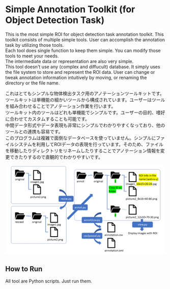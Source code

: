 # Simple Annotation Toolkit (for Object Detection Task)
This is the most simple ROI for object detection task annotation toolkit. This toolkit consists of multiple simple tools. User can accomplish the annotation task by utilizing those tools.  
Each tool does single function to keep them simple. You can modify those tools to meet your needs.  
The intermediate data or representation are also very simple.  
This tool doesn't use any (complex and diffucult) database. It simply uses the file system to store and represent the ROI data. User can change or tweak annotation information intuitively by moving, or renaming the directory or the file name.  

これはとてもシンプルな物体検出タスク用のアノテーションツールキットです。ツールキットは単機能の細かいツールから構成されています。ユーザーはツールを組み合わせることでアノテーション作業を行います。  
ツールキット内のツールはどれも単機能でシンプルです。ユーザーの目的、嗜好に合わせてカスタムすることも可能です。  
中間データ形式やデータ表現も非常にシンプルでわかりやすくなっており、他のツールとの連携も容易です。  
このプログラムは複雑で面倒なデータベースを使っていません。シンプルにファイルシステムを利用してROIデータの表現を行っています。そのため、ファイルを移動したりディレクトリをリネームしたりすることでアノテーション情報を変更できたりするので直観的でわかりやすいです。  

![work-flow](./resources/work-flow.png)


## How to Run

All tool are Python scripts. Just run them.
